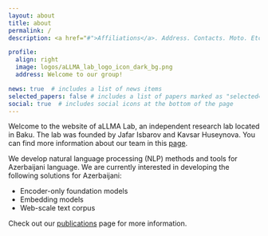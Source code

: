 ```yaml
---
layout: about
title: about
permalink: /
description: <a href="#">Affiliations</a>. Address. Contacts. Moto. Etc.

profile:
  align: right
  image: logos/aLLMA_lab_logo_icon_dark_bg.png
  address: Welcome to our group!

news: true  # includes a list of news items
selected_papers: false # includes a list of papers marked as "selected={true}"
social: true  # includes social icons at the bottom of the page
---
```


Welcome to the website of aLLMA Lab, an independent research lab located in Baku. The lab was founded by Jafar Isbarov and Kavsar Huseynova. You can find more information about our team in this <a href="/publications/">page</a>.

We develop natural language processing (NLP) methods and tools for Azerbaijani language. We are currently interested in developing the following solutions for Azerbaijani:

- Encoder-only foundation models
- Embedding models
- Web-scale text corpus

Check out our <a href="/publications/">publications</a> page for more information. 
